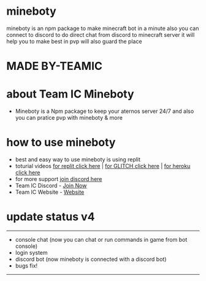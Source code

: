 mineboty
========

mineboty is an npm package to make minecraft bot in a minute 
also you can connect to discord to do direct chat from discord to minecraft server
it will help you to make best in pvp will also guard the place

MADE BY-TEAMIC
=====================

# about Team IC Mineboty 

- Mineboty is a Npm package to keep your aternos server 24/7 and also you can pratice pvp with mineboty & more


# how to use mineboty

- best and easy way to use mineboty is using replit 
- toturial videos [for replit click here](https://www.youtube.com/watch?v=WZwroM4NdBU&t=0s)   |   [for GLITCH click here](https://www.youtube.com/watch?v=6sPwCrHFYCY) | [for heroku click here](https://www.youtube.com/watch?v=YMVFHtkmSzg)
- for more support [join discord here](https://discord.gg/8bM62csKYd)
- Team IC Discord - [Join Now](https://dsc.gg/team-ic)
- Team IC Website - [Website](https://team-ic.ddns.net/)

# update status v4

- - - - - - - - - - - - - - - - - - - - - - - - - - - - - - - - - - - - - - - - -
- console chat (now you can chat or run commands in game from bot console)
- login system
- discord bot (now mineboty is connected with a discord bot)
- bugs fix!                            
- - - - - - - - - - - - - - - - - - - - - - - - - - - - - - - - - - - - - - - - -                             

